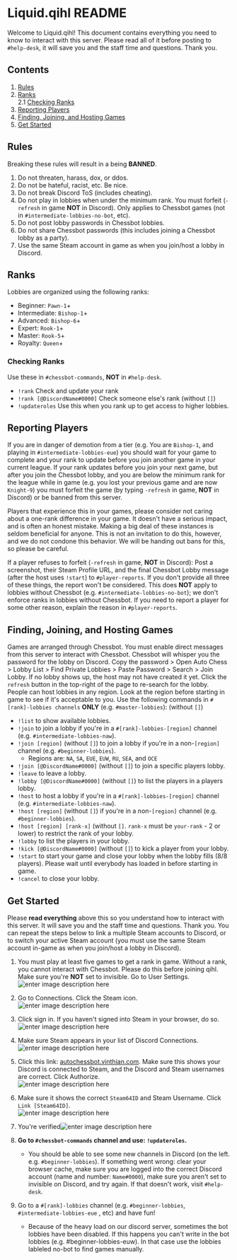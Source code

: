 # Liquid.qihl README

Welcome to Liquid.qihl! This document contains everything you need to know to interact with this server. Please read all of it before posting to `#help-desk`, it will save you and the staff time and questions. Thank you.

## Contents

1. [Rules](#rules)  
2. [Ranks](#ranks)  
	2.1 [Checking Ranks](#checking-ranks)  
4. [Reporting Players](#reporting-players)  
5. [Finding, Joining, and Hosting Games](#finding-joining-and-hosting-games)  
6. [Get Started](#get-started)

## Rules
Breaking these rules will result in a being **BANNED**.

1. Do not threaten, harass, dox, or ddos.
2. Do not be hateful, racist, etc. Be nice. 
3. Do not break Discord ToS (includes cheating).
4. Do not play in lobbies when under the minimum rank. You must forfeit (`-refresh` in game  **NOT** in Discord). Only applies to Chessbot games (not in `#intermediate-lobbies-no-bot`, etc). 
5. Do not post lobby passwords in Chessbot lobbies. 
6. Do not share Chessbot passwords (this includes joining a Chessbot lobby as a party). 
7. Use the same Steam account in game as when you join/host a lobby in Discord. 

## Ranks
Lobbies are organized using the following ranks:

- Beginner: `Pawn-1`+
- Intermediate: `Bishop-1`+
- Advanced: `Bishop-6`+
- Expert: `Rook-1`+
- Master: `Rook-5`+
- Royalty: `Queen`+
         
### Checking Ranks
Use these in `#chessbot-commands`, **NOT** in `#help-desk`.

- `!rank` Check and update your rank
- `!rank [@DiscordName#0000]` Check someone else's rank (without `[]`)
- `!updateroles` Use this when you rank up to get access to higher lobbies.
             
## Reporting Players
If you are in danger of demotion from a tier (e.g. You are `Bishop-1`, and playing in `#intermediate-lobbies-eue`) you should wait for your game to complete and your rank to update before you join another game in your current league. If your rank updates before you join your next game, but after you join the Chessbot lobby, and you are below the minimum rank for the league while in game (e.g. you lost your previous game and are now `Knight-9`) you must forfeit the game (by typing `-refresh` in game,  **NOT** in Discord) or be banned from this server. 

Players that experience this in your games, please consider not caring about a one-rank difference in your game. It doesn't have a serious impact, and is often an honest mistake. Making a big deal of these instances is seldom beneficial for anyone. This is not an invitation to do this, however, and we do not condone this behavior. We will be handing out bans for this, so please be careful.

If a player refuses to forfeit (`-refresh` in game,  **NOT** in Discord): Post a screenshot, their Steam Profile URL, and the final Chessbot Lobby message (after the host uses `!start`) to `#player-reports`. If you don't provide all three of these things, the report won't be considered. This does **NOT** apply to lobbies without Chessbot (e.g. `#intermediate-lobbies-no-bot`); we don't enforce ranks in lobbies without Chessbot. If you need to report a player for some other reason, explain the reason in `#player-reports`.
    
## Finding, Joining, and Hosting Games

Games are arranged through Chessbot. You must enable direct messages from this server to interact with Chessbot. Chessbot will whisper you the password for the lobby on Discord. Copy the password > Open Auto Chess > Lobby List > Find Private Lobbies > Paste Password > Search > Join Lobby. If no lobby shows up, the host may not have created it yet. Click the `refresh` button in the top-right of the page to re-search for the lobby. People can host lobbies in any region. Look at the region before starting in game to see if it's acceptable to you. Use the following commands in `#[rank]-lobbies channels` **ONLY** (e.g. `#master-lobbies`): (without `[]`)

- `!list` to show available lobbies. 
- `!join` to join a lobby if you're in a `#[rank]-lobbies-[region]` channel (e.g. `#intermediate-lobbies-naw`).
- `!join [region]` (without `[]`) to join a lobby if you're in a non-`[region]` channel (e.g. `#beginner-lobbies`).
	- Regions are: `NA`, `SA`, `EUE`, `EUW`, `RU`, `SEA`, and `OCE`
- `!join [@DiscordName#0000]` (without `[]`) to join a specific players lobby. 
- `!leave` to leave a lobby. 
- `!lobby [@DiscordName#0000]` (without `[]`) to list the players in a players lobby. 
- `!host` to host a lobby if you're in a `#[rank]-lobbies-[region]` channel (e.g. `#intermediate-lobbies-naw`).
- `!host [region]` (without `[]`) if you're in a non-`[region]` channel (e.g. `#beginner-lobbies`).
- `!host [region] [rank-x]` (without `[]`. `rank-x` must be `your-rank` - 2 or lower) to restrict the rank of your lobby. 
- `!lobby` to list the players in your lobby. 
- `!kick [@DiscordName#0000]` (without `[]`) to kick a player from your lobby. 
- `!start` to start your game and close your lobby when the lobby fills (8/8 players). Please wait until everybody has loaded in before starting in game. 
- `!cancel` to close your lobby. 
         
## Get Started
Please **read everything** above this so you understand how to interact with this server. It will save you and the staff time and questions. Thank you. You can repeat the steps below to link a multiple Steam accounts to Discord, or to switch your active Steam account (you must use the same Steam account in-game as when you join/host a lobby in Discord).
 
1. You must play at least five games to get a rank in game. Without a rank, you cannot interact with Chessbot. Please do this before joining qihl. Make sure you're **NOT** set to invisible. Go to User Settings.  
![enter image description here](https://lh3.googleusercontent.com/BKWZi8LTdT8v6fdAQiwyLtOuR_jFj5CBjvxObViUGdM7F4jxnlGH3CxAfKgkP075SDZFcx0FvYY)

2. Go to Connections. Click the Steam icon.  
![enter image description here](https://lh3.googleusercontent.com/0BHECBR5G8obQXgH_J1IjqotC0jAQW2sXPBsFlngSYPPS4Pu_3LlAikr0Ls0WK8ymdb7ZbLhTkE)

3. Click sign in. If you haven't signed into Steam in your browser, do so.   
![enter image description here](https://lh3.googleusercontent.com/Kc5SWqhe_lUFGBwGMVxmi7g3YWbHH1rouljLqFYFy0GyRZq-ECmLzWCPYVErm5gCFsQjHw6K54M)

4. Make sure Steam appears in your list of Discord Connections.  
![enter image description here](https://lh3.googleusercontent.com/XnuTe3xZWuJ0P9em1hM6a1ne9QsAFjFR_QEfi5ZVSOupezvNTh0ef5r58LsxJPCxskRoDyLJods)

5. Click this link: <a href="http://autochessbot.vinthian.com" target="_blank">autochessbot.vinthian.com</a>. Make sure this shows your Discord is connected to Steam, and the Discord and Steam usernames are correct. Click Authorize.  
![enter image description here](https://lh3.googleusercontent.com/08ZHOcSVKHEjHixMc53zFEc-zsw9fckQgiyG_T6dnNpot8F3vjmseO5Hoeiye8HwmudNYGawLCY) 

6. Make sure it shows the correct `Steam64ID` and Steam Username. Click `Link [Steam64ID]`.  
![enter image description here](https://lh3.googleusercontent.com/W2TnP6mdOc0P_jULKu-wQZvYr8-bNwszT-lY19XgFT5p5C19jBZOjB3yVd0G6Tj-cchs4ufHogE)

7. You're verified![enter image description here](https://lh3.googleusercontent.com/1uOA1tSQgY02_in_NJZ0ymz64tDwu-mlhHWaqUkHVlt37S-lEx80g7y_hu_9LHoRt0I9_g1Yoa8)

8. **Go to `#chessbot-commands` channel and use: `!updateroles`.**
	- You should be able to see some new channels in Discord (on the left. e.g. `#beginner-lobbies`). If something went wrong: clear your browser cache, make sure you are logged into the correct Discord account (name and number: `Name#0000`), make sure you aren't set to invisible on Discord, and try again. If that doesn't work, visit `#help-desk`.  
    
9. Go to a `#[rank]-lobbies` channel (e.g. `#beginner-lobbies`, `#intermediate-lobbies-eue` , etc) and have fun!
	- Because of the heavy load on our discord server, sometimes the bot lobbies have been disabled. If this happens you can't write in the bot lobbies (e.g. #beginner-lobbies-euw). In that case use the lobbies lableled no-bot to find games manually.